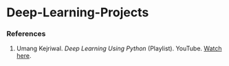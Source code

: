 # Deep-Learning-Projects
### References
1. Umang Kejriwal. *Deep Learning Using Python* (Playlist). YouTube. [Watch here](https://www.youtube.com/watch?v=Hgy_5VltRJM&list=PLfNXG56H-jTtinSQTWPl1qVCOJm9H-RCl).
